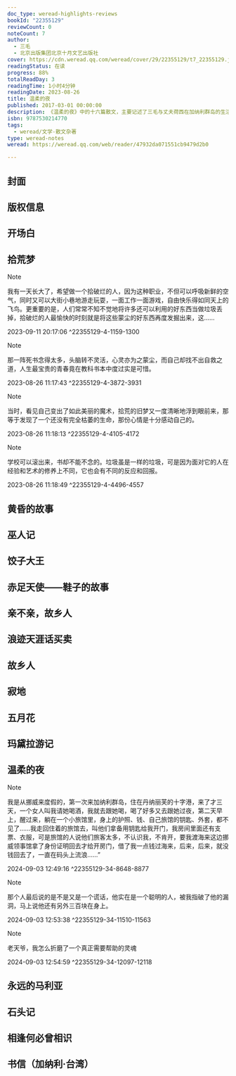 ```yaml
---
doc_type: weread-highlights-reviews
bookId: "22355129"
reviewCount: 0
noteCount: 7
author:
  - 三毛
  - 北京出版集团北京十月文艺出版社
cover: https://cdn.weread.qq.com/weread/cover/29/22355129/t7_22355129.jpg
readingStatus: 在读
progress: 88%
totalReadDay: 3
readingTime: 1小时4分钟
readingDate: 2023-08-26
title: 温柔的夜
published: 2017-03-01 00:00:00
description: 《温柔的夜》中的十六篇散文，主要记述了三毛与丈夫荷西在加纳利群岛的生活。和瑞士来的小学教师一道拾荒，与流浪的日本青年成为至交好友，祭奠安眠于公墓而素未谋面的故乡人，在酷热的西非为荷西艰难地讨薪水，对付“难缠”的左邻右舍……她遍阅人情冷暖，慨叹生活不易。然而想到守护着自己的一个个天使，三毛不再怅然，眼里有的只是似水的温柔，溢于笔端的依然是对大千世界的殷切观照。
isbn: 9787530214770
tags:
  - weread/文学-散文杂著
type: weread-notes
weread: https://weread.qq.com/web/reader/47932da071551cb9479d2b0

---
```



## 封面

## 版权信息

## 开场白

## 拾荒梦

> [!NOTE] 
> 我有一天长大了，希望做一个拾破烂的人，因为这种职业，不但可以呼吸新鲜的空气，同时又可以大街小巷地游走玩耍，一面工作一面游戏，自由快乐得如同天上的飞鸟。更重要的是，人们常常不知不觉地将许多还可以利用的好东西当做垃圾丢掉，拾破烂的人最愉快的时刻就是将这些蒙尘的好东西再度发掘出来，这……
> 
> 2023-09-11 20:17:06 ^22355129-4-1159-1300

> [!NOTE] 
> 那一阵死书念得太多，头脑转不灵活，心灵亦为之蒙尘，而自己却找不出自救之道，人生最宝贵的青春竟在教科书本中度过实是可惜。
> 
> 2023-08-26 11:17:43 ^22355129-4-3872-3931

> [!NOTE] 
> 当时，看见自己变出了如此美丽的魔术，拾荒的旧梦又一度清晰地浮到眼前来，那等于发现了一个还没有完全枯萎的生命，那份心情是十分感动自己的。
> 
> 2023-08-26 11:18:13 ^22355129-4-4105-4172

> [!NOTE] 
> 学校可以滚出来，书却不能不念的。垃圾虽是一样的垃圾，可是因为面对它的人在经验和艺术的修养上不同，它也会有不同的反应和回报。
> 
> 2023-08-26 11:18:49 ^22355129-4-4496-4557

## 黄昏的故事

## 巫人记

## 饺子大王

## 赤足天使——鞋子的故事

## 亲不亲，故乡人

## 浪迹天涯话买卖

## 故乡人

## 寂地

## 五月花

## 玛黛拉游记

## 温柔的夜

> [!NOTE] 
> 我是从挪威来度假的，第一次来加纳利群岛，住在丹纳丽芙的十字港，来了才三天，一个女人叫我请她喝酒，我就去跟她喝，喝了好多又去跟她过夜，第二天早上，醒过来，躺在一个小旅馆里，身上的护照、钱、自己旅馆的钥匙、外套，都不见了……我走回住着的旅馆去，叫他们拿备用钥匙给我开门，我房间里面还有支票、衣服，可是旅馆的人说他们旅客太多，不认识我，不肯开，要我渡海来这边挪威领事馆拿了身份证明回去才给开房门，借了我一点钱过海来，后来，后来，就没钱回去了，一直在码头上流浪……”
> 
> 2024-09-03 12:49:16 ^22355129-34-8648-8877

> [!NOTE] 
> 那个人最后说的是不是又是一个谎话，他实在是一个聪明的人，被我指破了他的漏洞，马上说他还有另外三百块在身上。
> 
> 2024-09-03 12:53:38 ^22355129-34-11510-11563

> [!NOTE] 
> 老天爷，我怎么折磨了一个真正需要帮助的灵魂
> 
> 2024-09-03 12:54:59 ^22355129-34-12097-12118

## 永远的马利亚

## 石头记

## 相逢何必曾相识

## 书信（加纳利·台湾）

